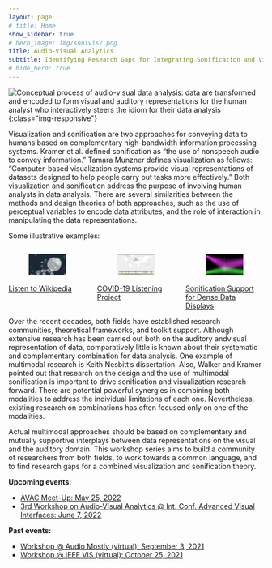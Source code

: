 ```yaml
---
layout: page
# title: Home
show_sidebar: true
# hero_image: img/sonivis7.png
title: Audio-Visual Analytics
subtitle: Identifying Research Gaps for Integrating Sonification and Visualization
# hide_hero: true
---
```


<!-- <section class="hero is-medium is-bold is-primary">
    <div class="hero-body">
        <div class="container">
            <p class="subtitle is-3">{{ page.subtitle }}</p>
            <figure class="image">
                <img src="img/sonivis7.png">
            </figure>
        </div>
    </div>
</section> -->

![Conceptual process of audio-visual data analysis: data are transformed and encoded to form visual and auditory representations for the human analyst who interactively steers the idiom for their data analysis](/img/sonivis7.png){:class="img-responsive"}

Visualization and sonification are two approaches for conveying data to humans based on complementary high-bandwidth information processing systems. Kramer et al. defined sonification as “the use of nonspeech audio to convey information.” Tamara Munzner defines visualization as follows: “Computer-based visualization systems provide visual representations of datasets designed to help people carry out tasks more effectively.” Both visualization and sonification address the purpose of involving human analysts in data analysis. There are several similarities between the methods and design theories of both approaches, such as the use of perceptual variables to encode data attributes, and the role of interaction in manipulating the data representations.

Some illustrative examples:

<div class="columns is-variable is-8">
  <div class="column">
    <a href="http://listen.hatnote.com/">
    <figure class="image is-16by9">
      <img src="img/listen-wikipedia_320.jpg" alt="Screenshot of Listen to Wikipedia">
    </figure>
    Listen to Wikipedia</a>
  </div>
  <div class="column">
    <a href="https://enzodesena.github.io/covid-listening-project/">
    <figure class="image is-16by9">
      <img src="img/covid-listen_320.jpg" alt="Screenshot of COVID-19 Listening Project">
    </figure>
    COVID-19 Listening Project</a>
  </div>
  <div class="column">
    <a href="https://vimeo.com/182985506">
    <figure class="image is-16by9">
      <img src="img/support-dense_320.jpg" alt="Screenshot of Parallel Coordinates with Sonification Support">
    </figure>
    Sonification Support for Dense Data Displays</a>
  </div>
</div>

Over the recent decades, both fields have established research communities, theoretical frameworks, and toolkit support. Although extensive research has been carried out both on the auditory andvisual representation of data, comparatively little is known about their systematic and complementary combination for data analysis. One example of multimodal research is Keith Nesbitt’s dissertation. Also, Walker and Kramer pointed out that research on the design and the use of multimodal sonification is important to drive sonification and visualization research forward. There are potential powerful synergies in combining both modalities to address the individual limitations of each one. Nevertheless, existing research on combinations has often focused only on one of the modalities.

Actual multimodal approaches should be based on complementary and mutually supportive interplays between data representations on the visual and the auditory domain.
This workshop series aims to build a community of researchers from both fields, to work towards a common language, and to find research gaps for a combined visualization and sonification theory.

**Upcoming events:**
* [AVAC Meet-Up: May 25, 2022](meetups)
* [3rd Workshop on Audio-Visual Analytics @ Int. Conf. Advanced Visual Interfaces: June 7, 2022](avi2022)

**Past events:**
* [Workshop @ Audio Mostly (virtual): September 3, 2021](am2021)
* [Workshop @ IEEE VIS (virtual): October 25, 2021](vis2021)
